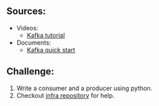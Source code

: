 ## Sources:
* Videos:
  - [Kafka tutorial](https://www.youtube.com/watch?v=U4y2R3v9tlY)
* Documents:
  - [Kafka quick start](https://kafka.apache.org/quickstart)

## Challenge:
1. Write a consumer and a producer using python.
2. Checkout [infra repository](https://github.com/SharifAIChallenge/AIC21-Infra) for help.